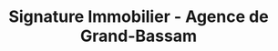 ---
title: "Signature Immobilier - Agence de Grand-Bassam"
url: /grand-bassam/signature-immobilier-agence-de-grand-bassam/
shop: agent immobilier
---